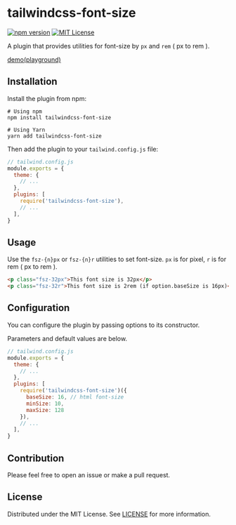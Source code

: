 # tailwindcss-font-size
[![npm version](https://badge.fury.io/js/tailwindcss-font-size.svg)](http://badge.fury.io/js/tailwindcss-font-size)
[![MIT License](http://img.shields.io/badge/license-MIT-blue.svg?style=flat)](LICENSE)

A plugin that provides utilities for font-size by `px` and `rem` ( px to rem ).

[demo(playground)](https://codesandbox.io/s/tailwindcss-font-size-3ixwv?file=/public/index.html)

## Installation
Install the plugin from npm:
```
# Using npm
npm install tailwindcss-font-size

# Using Yarn
yarn add tailwindcss-font-size
```

Then add the plugin to your `tailwind.config.js` file:
```js
// tailwind.config.js
module.exports = {
  theme: {
    // ...
  },
  plugins: [
    require('tailwindcss-font-size'),
    // ...
  ],
}
```

## Usage
Use the `fsz-{n}px` or `fsz-{n}r` utilities to set font-size.
`px` is for pixel, `r` is for rem ( px to rem ).

```html
<p class="fsz-32px">This font size is 32px</p>
<p class="fsz-32r">This font size is 2rem (if option.baseSize is 16px)</p>
```

## Configuration
You can configure the plugin by passing options to its constructor.

Parameters and default values are below.
```js
// tailwind.config.js
module.exports = {
  theme: {
    // ...
  },
  plugins: [
    require('tailwindcss-font-size')({ 
      baseSize: 16, // html font-size
      minSize: 10,
      maxSize: 128 
    }),
    // ...
  ],
}
```

## Contribution
Please feel free to open an issue or make a pull request.

## License
Distributed under the MIT License. See [LICENSE](./LICENSE) for more information.
